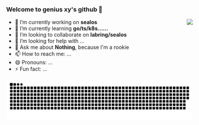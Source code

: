 ### Welcome to genius xy's github 👋

<img align="right" src="https://github-readme-stats.vercel.app/api?username=geniuxy&show_icons=true&icon_color=CE1D2D&text_color=718096&bg_color=ffffff&hide_title=true" />

- 🔭 I’m currently working on **sealos**
- 🌱 I’m currently learning **go/ts/k8s……**
- 👯 I’m looking to collaborate on **labring/sealos**
- 🤔 I’m looking for help with ...
- 💬 Ask me about **Nothing**, because I'm a rookie
- 📫 How to reach me: ...
- 😄 Pronouns: ...
- ⚡ Fun fact: ...

![亮色](https://raw.githubusercontent.com/geniuxy/geniuxy/output/github-contribution-grid-snake.svg)
